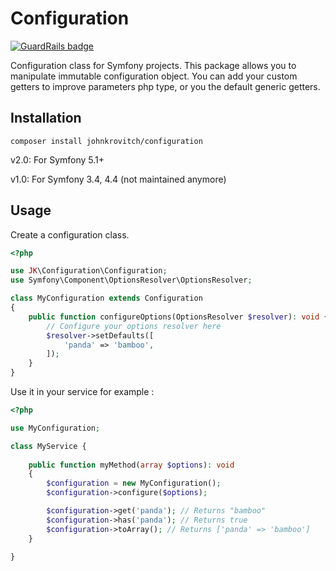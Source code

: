 # Configuration

[![GuardRails badge](https://badges.production.guardrails.io/johnkrovitch/Configuration.svg)](https://www.guardrails.io)

Configuration class for Symfony projects. This package allows you to manipulate immutable configuration object. You can
add your custom getters to improve parameters php type, or you the default generic getters. 

## Installation
```
composer install johnkrovitch/configuration
```

v2.0: For Symfony 5.1+

v1.0: For Symfony 3.4, 4.4 (not maintained anymore)

## Usage

Create a configuration class.

```php
<?php

use JK\Configuration\Configuration;
use Symfony\Component\OptionsResolver\OptionsResolver;

class MyConfiguration extends Configuration 
{
    public function configureOptions(OptionsResolver $resolver): void {
        // Configure your options resolver here 
        $resolver->setDefaults([
            'panda' => 'bamboo',
        ]);
    }
}

```

Use it in your service for example :
```php
<?php

use MyConfiguration;

class MyService {
    
    public function myMethod(array $options): void
    {
        $configuration = new MyConfiguration();
        $configuration->configure($options);

        $configuration->get('panda'); // Returns "bamboo"
        $configuration->has('panda'); // Returns true
        $configuration->toArray(); // Returns ['panda' => 'bamboo']        
    }

}

```
